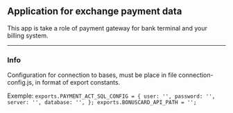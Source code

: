 ## Application for exchange payment data


This app is take a role of payment gateway for bank terminal and your billing system.

---

### Info
Configuration for connection to bases, must be place in file connection-config.js, in format of export constants.

Exemple:
`exports.PAYMENT_ACT_SQL_CONFIG = {
  user: '',
  password: '',
  server: '',
  database: '',
};
exports.BONUSCARD_API_PATH = '';`